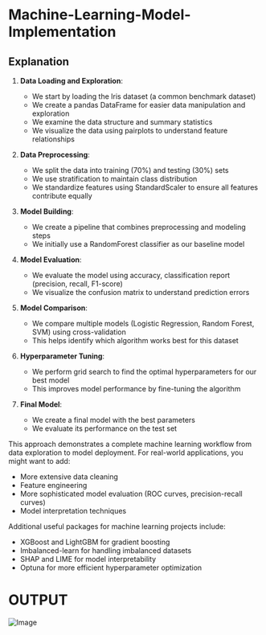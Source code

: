 # Machine-Learning-Model-Implementation

## Explanation

1. **Data Loading and Exploration**: 
   - We start by loading the Iris dataset (a common benchmark dataset)
   - We create a pandas DataFrame for easier data manipulation and exploration
   - We examine the data structure and summary statistics
   - We visualize the data using pairplots to understand feature relationships

2. **Data Preprocessing**:
   - We split the data into training (70%) and testing (30%) sets
   - We use stratification to maintain class distribution
   - We standardize features using StandardScaler to ensure all features contribute equally

3. **Model Building**:
   - We create a pipeline that combines preprocessing and modeling steps
   - We initially use a RandomForest classifier as our baseline model

4. **Model Evaluation**:
   - We evaluate the model using accuracy, classification report (precision, recall, F1-score)
   - We visualize the confusion matrix to understand prediction errors

5. **Model Comparison**:
   - We compare multiple models (Logistic Regression, Random Forest, SVM) using cross-validation
   - This helps identify which algorithm works best for this dataset

6. **Hyperparameter Tuning**:
   - We perform grid search to find the optimal hyperparameters for our best model
   - This improves model performance by fine-tuning the algorithm

7. **Final Model**:
   - We create a final model with the best parameters
   - We evaluate its performance on the test set

This approach demonstrates a complete machine learning workflow from data exploration to model deployment. For real-world applications, you might want to add:

- More extensive data cleaning
- Feature engineering
- More sophisticated model evaluation (ROC curves, precision-recall curves)
- Model interpretation techniques

Additional useful packages for machine learning projects include:
- XGBoost and LightGBM for gradient boosting
- Imbalanced-learn for handling imbalanced datasets
- SHAP and LIME for model interpretability
- Optuna for more efficient hyperparameter optimization

# OUTPUT

![Image](https://github.com/user-attachments/assets/6bbbe451-176c-4c3a-9d08-3bc0632f17c9)
